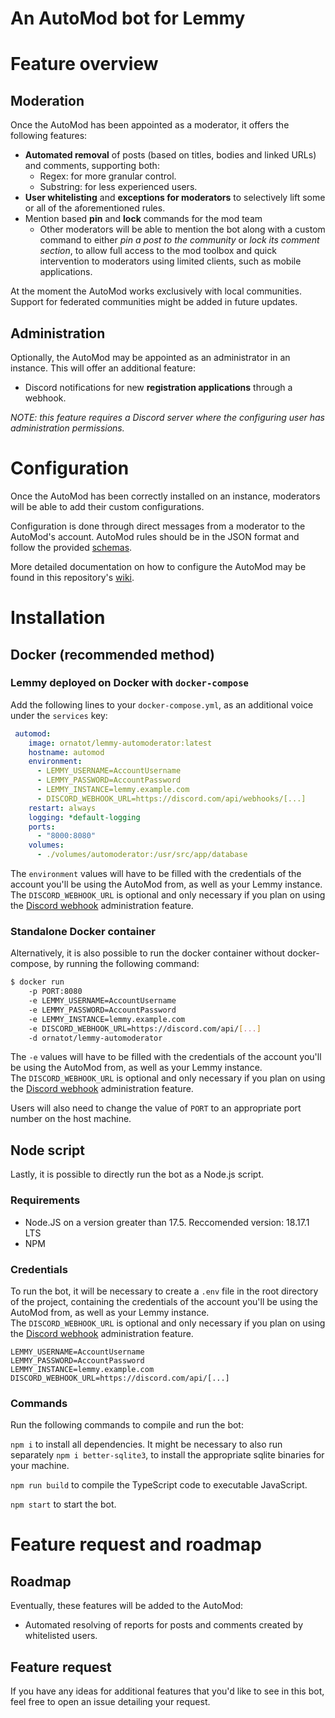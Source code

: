 # An AutoMod bot for Lemmy

# Feature overview
## Moderation

Once the AutoMod has been appointed as a moderator, it offers the following features:
- **Automated removal** of posts (based on titles, bodies and linked URLs) and comments, supporting both:
  - Regex: for more granular control.
  - Substring: for less experienced users.
- **User whitelisting** and **exceptions for moderators** to selectively lift some or all of the aforementioned rules.
- Mention based **pin** and **lock** commands for the mod team
  - Other moderators will be able to mention the bot along with a custom command to either _pin a post to the community_ or _lock its comment section_, to allow full access to the mod toolbox and quick intervention to moderators using limited clients, such as mobile applications.

At the moment the AutoMod works exclusively with local communities. Support for federated communities might be added in future updates.

## Administration

Optionally, the AutoMod may be appointed as an administrator in an instance. This will offer an additional feature:
- Discord notifications for new **registration applications** through a webhook.

_NOTE: this feature requires a Discord server where the configuring user has administration permissions._

# Configuration
Once the AutoMod has been correctly installed on an instance, moderators will be able to add their custom configurations.

Configuration is done through direct messages from a moderator to the AutoMod's account. AutoMod rules should be in the JSON format and follow the provided [schemas](https://github.com/ornato-t/lemmy-automoderator/tree/master/src/schemas). 

More detailed documentation on how to configure the AutoMod may be found in this repository's [wiki](https://github.com/ornato-t/lemmy-automoderator/wiki).

# Installation
## Docker (recommended method)
### Lemmy deployed on Docker with `docker-compose`

Add the following lines to your `docker-compose.yml`, as an additional voice under the `services` key:

```yml
 automod:
    image: ornatot/lemmy-automoderator:latest
    hostname: automod
    environment:
      - LEMMY_USERNAME=AccountUsername
      - LEMMY_PASSWORD=AccountPassword
      - LEMMY_INSTANCE=lemmy.example.com
      - DISCORD_WEBHOOK_URL=https://discord.com/api/webhooks/[...]
    restart: always
    logging: *default-logging
    ports:
      - "8000:8080"
    volumes:
      - ./volumes/automoderator:/usr/src/app/database
```

The `environment` values will have to be filled with the credentials of the account you'll be using the AutoMod from, as well as your Lemmy instance.  
The `DISCORD_WEBHOOK_URL` is optional and only necessary if you plan on using the [Discord webhook](#administration) administration feature.

### Standalone Docker container

Alternatively, it is also possible to run the docker container without docker-compose, by running the following command:
```sh
$ docker run 
    -p PORT:8080 
    -e LEMMY_USERNAME=AccountUsername 
    -e LEMMY_PASSWORD=AccountPassword
    -e LEMMY_INSTANCE=lemmy.example.com
    -e DISCORD_WEBHOOK_URL=https://discord.com/api/[...]
    -d ornatot/lemmy-automoderator
```
The `-e` values will have to be filled with the credentials of the account you'll be using the AutoMod from, as well as your Lemmy instance.  
The `DISCORD_WEBHOOK_URL` is optional and only necessary if you plan on using the [Discord webhook](#administration) administration feature.

Users will also need to change the value of `PORT` to an appropriate port number on the host machine.

## Node script
Lastly, it is possible to directly run the bot as a Node.js script.

### Requirements
- Node.JS on a version greater than 17.5. Reccomended version: 18.17.1 LTS
- NPM
  
### Credentials
To run the bot, it will be necessary to create a `.env` file in the root directory of the project, containing the credentials of the account you'll be using the AutoMod from, as well as your Lemmy instance.  
The `DISCORD_WEBHOOK_URL` is optional and only necessary if you plan on using the [Discord webhook](#administration) administration feature.

```env
LEMMY_USERNAME=AccountUsername
LEMMY_PASSWORD=AccountPassword
LEMMY_INSTANCE=lemmy.example.com
DISCORD_WEBHOOK_URL=https://discord.com/api/[...]
```

### Commands
Run the following commands to compile and run the bot:

`npm i` to install all dependencies. It might be necessary to also run separately `npm i better-sqlite3`, to install the appropriate sqlite binaries for your machine.

`npm run build` to compile the TypeScript code to executable JavaScript.

`npm start` to start the bot.

# Feature request and roadmap
## Roadmap
Eventually, these features will be added to the AutoMod:
- Automated resolving of reports for posts and comments created by whitelisted users.

## Feature request
If you have any ideas for additional features that you'd like to see in this bot, feel free to open an issue detailing your request.